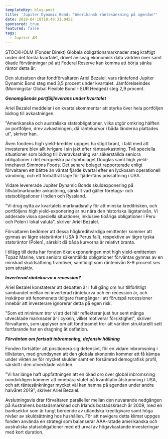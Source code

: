 ```yaml
---
templateKey: blog-post
title: 'Jupiter Dynamic Bond: "Amerikansk räntesänkning på agendan"'
date: 2019-04-18T10:49:31.045Z
sponsored: true
featured: false
tags:
  - Jupiter AM
---
```

STOCKHOLM (Fonder Direkt) Globala obligationsmarknader steg kraftigt under det första kvartalet, drivet av svag ekonomisk data världen över samt ökade förväntningar på att Federal Reserve kan komma att börja sänka räntor detta år.



Den slutsatsen drar fondförvaltaren Ariel Bezalel, vars räntefond Jupiter Dynamic Bond steg med 3,5 procent under kvartalet. Jämförelseindex (Morningstar Global Flexible Bond - EUR Hedged) steg 2,9 procent.



**_Genomgående portföljleverans under kvartalet_**



Ariel Bezalel meddelar i en kvartalskommentar att styrka över hela portföljen bidrog till avkastningen.



"Amerikanska och australiska statsobligationer, vilka utgör omkring hälften av portföljen, drev avkastningen, då räntekurvor i båda länderna plattades ut", skriver han.



Även fondens high yield-krediter uppges ha stigit brant, i takt med att investerare blev allt ivrigare i sin jakt efter ränteavkastning. Två speciella situationer som bidrog till överavkastning var säkerställda seniora obligationer i det europeiska parfymbolaget Douglas samt high yield-innehavet Simmons Foods. Det senare bolaget rapporterade enligt förvaltaren ett bättre än väntat fjärde kvartal efter en lyckosam operationell vändning, och ett förbättrat läge för fjäderfäns prissättning i USA.



Vidare levererade Jupiter Dynamic Bonds skuldexponering på tillväxtmarknader avkastning, särskilt vad gäller företags- och statsobligationer i Indien och Ryssland.



"Vi drog nytta av kvartalets marknadsrally för att minska kreditrisken, och portföljens high yield-exponering är nu nära den historiska lägstanivån. Vi adderade vissa speciella situationer, inklusive tioåriga obligationer i Peru och Polen i lokal valuta", skriver Ariel Bezalel.



Förvaltaren bedömer att dessa högkreditvärdiga emittenter kommer att gynnas av lägre statsräntor i USA (i Perus fall), respektive av lägre tyska statsräntor (Polen), särskilt då båda kurvorna är relativt branta.



I tillägg till detta har fonden ökat exponeringen mot high yield-emittenten Topaz Marine, vars seniora säkerställda obligationer förväntas gynnas av en minskad skuldsättning framöver, samtidigt som räntenivån 8-9 procent ses som attraktiv.



**_Inverterad räntekurva = recession?_**



Ariel Bezalel konstaterar att debatten är i full gång om hur tillförlitligt sambandet mellan en inverterad räntekurva och en recession är, och inskärper att fenomenets tidigare framgångar i att förutspå recessioner innebär att investerare ignorerar detta på egen risk.



"Som ett minimum tror vi att det här reflekterar just hur sent många utvecklade marknader är i cykeln, vilket motiverar försiktighet", skriver förvaltaren, som upplyser om att fondteamet tror att världen strukturellt sett fortfarande har en dragning åt deflation.



**_Förväntan om fortsatt inbromsning, defensiv hållning_**



Fonden fortsätter att positionera sig defensivt, för en vidare inbromsning i tillväxten, med grundsynen att den globala ekonomin kommer att få kämpa under vikten av för mycket skulder samt en försämrad demografisk profil, särskilt i den utvecklade världen.



"Vi har länge haft uppfattningen att en ökad oro över global inbromsning oundvikligen kommer att innebära slutet på kvantitativ åtstramning i USA, och att räntesänkningar mycket väl kan hamna på agendan under andra halvåret 2019", skriver Ariel Bezalel.



Avslutningsvis drar förvaltaren paralleller mellan den nuvarande nedgången på Australiens bostadsmarknad och Irlands bostadskrasch år 2009, med en banksektor som är tungt beroende av utländska kreditgivare samt höga nivåer av skuldsättning hos hushållen. För att navigera detta klimat uppges fonden använda en strategi som balanserar AAA-ratade amerikanska och australiska statsobligationer med ett urval av högavkastande investeringar med kort duration.
